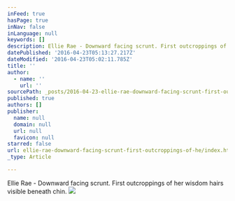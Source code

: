 ```yaml
---
inFeed: true
hasPage: true
inNav: false
inLanguage: null
keywords: []
description: Ellie Rae - Downward facing scrunt. First outcroppings of her wisdom hairs visible beneath chin.
datePublished: '2016-04-23T05:13:27.217Z'
dateModified: '2016-04-23T05:02:11.785Z'
title: ''
author:
  - name: ''
    url: ''
sourcePath: _posts/2016-04-23-ellie-rae-downward-facing-scrunt-first-outcroppings-of-he.md
published: true
authors: []
publisher:
  name: null
  domain: null
  url: null
  favicon: null
starred: false
url: ellie-rae-downward-facing-scrunt-first-outcroppings-of-he/index.html
_type: Article

---
```

Ellie Rae - Downward facing scrunt. First outcroppings of her wisdom hairs visible beneath chin.
![](https://the-grid-user-content.s3-us-west-2.amazonaws.com/badd73eb-54b6-4b05-8b0a-499af0b92037.jpg)